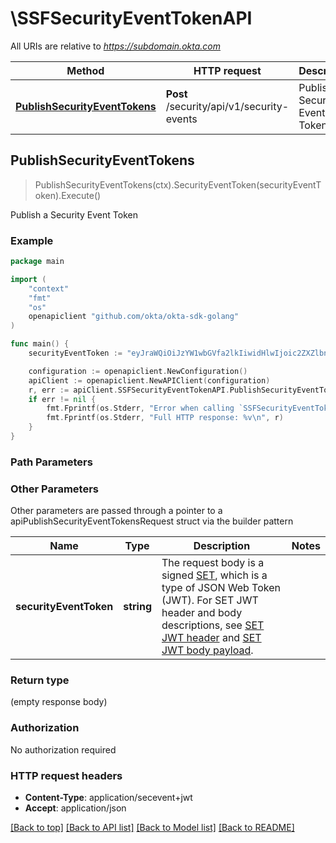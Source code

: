 # \SSFSecurityEventTokenAPI

All URIs are relative to *https://subdomain.okta.com*

Method | HTTP request | Description
------------- | ------------- | -------------
[**PublishSecurityEventTokens**](SSFSecurityEventTokenAPI.md#PublishSecurityEventTokens) | **Post** /security/api/v1/security-events | Publish a Security Event Token



## PublishSecurityEventTokens

> PublishSecurityEventTokens(ctx).SecurityEventToken(securityEventToken).Execute()

Publish a Security Event Token



### Example

```go
package main

import (
    "context"
    "fmt"
    "os"
    openapiclient "github.com/okta/okta-sdk-golang"
)

func main() {
    securityEventToken := "eyJraWQiOiJzYW1wbGVfa2lkIiwidHlwIjoic2ZXZlbnQra ... mrtmw" // string | The request body is a signed [SET](https://datatracker.ietf.org/doc/html/rfc8417), which is a type of JSON Web Token (JWT).  For SET JWT header and body descriptions, see [SET JWT header](/openapi/okta-management/management/tag/SSFSecurityEventToken/#tag/SSFSecurityEventToken/schema/SecurityEventTokenRequestJwtHeader) and [SET JWT body payload](/openapi/okta-management/management/tag/SSFSecurityEventToken/#tag/SSFSecurityEventToken/schema/SecurityEventTokenRequestJwtBody). 

    configuration := openapiclient.NewConfiguration()
    apiClient := openapiclient.NewAPIClient(configuration)
    r, err := apiClient.SSFSecurityEventTokenAPI.PublishSecurityEventTokens(context.Background()).SecurityEventToken(securityEventToken).Execute()
    if err != nil {
        fmt.Fprintf(os.Stderr, "Error when calling `SSFSecurityEventTokenAPI.PublishSecurityEventTokens``: %v\n", err)
        fmt.Fprintf(os.Stderr, "Full HTTP response: %v\n", r)
    }
}
```

### Path Parameters



### Other Parameters

Other parameters are passed through a pointer to a apiPublishSecurityEventTokensRequest struct via the builder pattern


Name | Type | Description  | Notes
------------- | ------------- | ------------- | -------------
 **securityEventToken** | **string** | The request body is a signed [SET](https://datatracker.ietf.org/doc/html/rfc8417), which is a type of JSON Web Token (JWT).  For SET JWT header and body descriptions, see [SET JWT header](/openapi/okta-management/management/tag/SSFSecurityEventToken/#tag/SSFSecurityEventToken/schema/SecurityEventTokenRequestJwtHeader) and [SET JWT body payload](/openapi/okta-management/management/tag/SSFSecurityEventToken/#tag/SSFSecurityEventToken/schema/SecurityEventTokenRequestJwtBody).  | 

### Return type

 (empty response body)

### Authorization

No authorization required

### HTTP request headers

- **Content-Type**: application/secevent+jwt
- **Accept**: application/json

[[Back to top]](#) [[Back to API list]](../README.md#documentation-for-api-endpoints)
[[Back to Model list]](../README.md#documentation-for-models)
[[Back to README]](../README.md)

